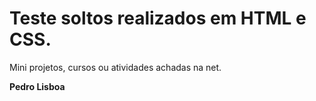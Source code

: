 # Teste soltos realizados em HTML e CSS.



Mini projetos, cursos ou atividades achadas na net.



**Pedro Lisboa**

